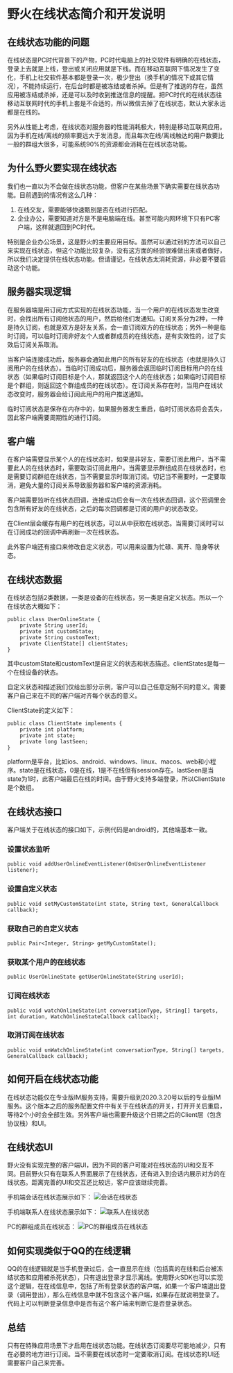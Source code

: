 # 野火在线状态简介和开发说明
## 在线状态功能的问题
在线状态是PC时代背景下的产物，PC时代电脑上的社交软件有明确的在线状态，登录上去就是上线，登出或关闭应用就是下线。而在移动互联网下情况发生了变化，手机上社交软件基本都是登录一次，极少登出（换手机的情况下或其它情况），不能持续运行，在后台时都是被冻结或者杀掉。但是有了推送的存在，虽然应用被冻结或杀掉，还是可以及时收到推送信息的提醒。把PC时代的在线状态往移动互联网时代的手机上套是不合适的，所以微信去掉了在线状态，默认大家永远都是在线的。

另外从性能上考虑，在线状态对服务器的性能消耗极大，特别是移动互联网应用。因为手机在线/离线的频率要远大于发消息，而且每次在线/离线触达的用户数要比一般的群组大很多，可能系统90%的资源都会消耗在在线状态功能。

## 为什么野火要实现在线状态
我们也一直以为不会做在线状态功能，但客户在某些场景下确实需要在线状态功能。目前遇到的情况有这么几种：
1. 在线交友，需要能够快速甄别是否在线进行匹配。
2. 企业办公，需要知道对方是不是电脑端在线。甚至可能内网环境下只有PC客户端，这样就退回到PC时代。

特别是企业办公场景，这是野火的主要应用目标。虽然可以通过别的方法可以自己来实现在线状态，但这个功能比较复杂，没有这方面的经验很难做出来或者做好，所以我们决定提供在线状态功能。但请谨记，在线状态太消耗资源，非必要不要启动这个功能。

## 服务器实现逻辑
在服务器端是用订阅方式实现的在线状态功能，当一个用户的在线状态发生改变时，会找出所有订阅他状态的用户，然后给他们发通知。订阅关系分为2种，一种是持久订阅，也就是双方是好友关系，会一直订阅双方的在线状态；另外一种是临时订阅，可以临时订阅非好友个人或者群成员的在线状态，是有实效性的，过了实效后订阅关系取消。

当客户端连接成功后，服务器会通知此用户的所有好友的在线状态（也就是持久订阅用户的在线状态）。当临时订阅成功后，服务器会返回临时订阅目标用户的在线状态（如果临时订阅目标是个人，那就返回这个人的在线状态；如果临时订阅目标是个群组，则返回这个群组成员的在线状态）。在订阅关系存在时，当用户在线状态改变时，服务器会给订阅此用户的用户推送通知。

临时订阅状态是保存在内存中的，如果服务器发生重启，临时订阅状态将会丢失，因此客户端需要周期性的进行订阅。

## 客户端
在客户端需要显示某个人的在线状态时，如果是非好友，需要订阅此用户，当不需要此人的在线状态时，需要取消订阅此用户。当需要显示群组成员在线状态时，也是需要订阅群组在线状态，当不需要显示时取消订阅。切记当不需要时，一定要取消，避免大量的订阅关系导致服务器和客户端的资源消耗。

客户端需要监听在线状态回调，连接成功后会有一次在线状态回调，这个回调里会包含所有好友的在线状态，之后的每次回调都是订阅的用户的状态改变。

在Client层会缓存有用户的在线状态，可以从中获取在线状态。当需要订阅时可以在订阅成功的回调中再刷新一次在线状态。

此外客户端还有接口来修改自定义状态，可以用来设置为忙碌、离开、隐身等状态。

## 在线状态数据
在线状态包括2类数据，一类是设备的在线状态，另一类是自定义状态。所以一个在线状态大概如下：
```
public class UserOnlineState {
    private String userId;
    private int customState;
    private String customText;
    private ClientState[] clientStates;
}
```
其中customState和customText是自定义的状态和状态描述。clientStates是每一个在线设备的状态。

自定义状态和描述我们仅给出部分示例，客户可以自己任意定制不同的意义。需要客户自己来在不同的客户端对齐每个状态的意义。

ClientState的定义如下：
```
public class ClientState implements {
    private int platform;
    private int state;
    private long lastSeen;
}
```
platform是平台，比如ios、android、windows、linux、macos、web和小程序。state是在线状态，0是在线，1是不在线但有session存在。lastSeen是当state为1时，此客户端最后在线的时间。由于野火支持多端登录，所以ClientState是个数组。

## 在线状态接口
客户端关于在线状态的接口如下，示例代码是android的，其他端基本一致。
### 设置状态监听
```
public void addUserOnlineEventListener(OnUserOnlineEventListener listener);
```

### 设置自定义状态
````
public void setMyCustomState(int state, String text, GeneralCallback callback);
````

### 获取自己的自定义状态
```
public Pair<Integer, String> getMyCustomState();
```

### 获取某个用户的在线状态
````
public UserOnlineState getUserOnlineState(String userId);
````

### 订阅在线状态
```
public void watchOnlineState(int conversationType, String[] targets, int duration, WatchOnlineStateCallback callback);
```

### 取消订阅在线状态
```
public void unWatchOnlineState(int conversationType, String[] targets, GeneralCallback callback);
```

## 如何开启在线状态功能
在线状态功能仅在专业版IM服务支持，需要升级到2020.3.20号以后的专业版IM服务。这个版本之后的服务配置文件中有关于在线状态的开关，打开开关后重启，等待2个小时会全部生效。另外客户端也需要升级这个日期之后的Client层（包含协议栈）和UI。

## 在线状态UI
野火没有实现完整的客户端UI，因为不同的客户可能对在线状态的UI和交互不同。目前野火只有在联系人界面展示了在线状态，还有进入到会话内展示对方的在线状态。距离完善的UI和交互还比较远，客户应该继续完善。

手机端会话在线状态展示如下：
![会话在线状态](./user_online_state_conversation.jpeg)

手机端联系人在线状态展示如下：
![联系人在线状态](./user_online_state_contact.jpeg)

PC的群组成员在线状态：
![PC的群组成员在线状态](./user_online_state_pc_group.jpeg)

## 如何实现类似于QQ的在线逻辑
QQ的在线逻辑就是当手机登录过后，会一直显示在线（包括真的在线和后台被冻结状态和应用被杀死状态），只有退出登录才显示离线。使用野火SDK也可以实现这个逻辑，在在线信息中，包括了所有登录状态的客户端，如果一个客户端退出登录（调用登出），那么在线信息中就不包含这个客户端，如果存在就说明登录了。代码上可以判断登录信息中是否有这个客户端来判断它是否登录状态。

## 总结
只有在特殊应用场景下才启用在线状态功能。在线状态订阅要尽可能地减少，只有在必要的地方进行订阅。当不需要在线状态时一定要取消订阅。在线状态的UI还需要客户自己来完善。
